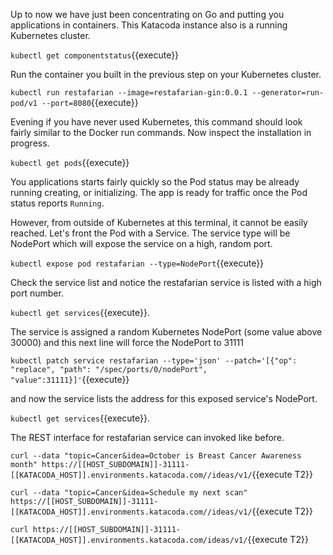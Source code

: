 Up to now we have just been concentrating on Go and putting you applications in containers. This Katacoda instance also is a running Kubernetes cluster. 

`kubectl get componentstatus`{{execute}}

Run the container you built in the previous step on your Kubernetes cluster.

`kubectl run restafarian --image=restafarian-gin:0.0.1 --generator=run-pod/v1 --port=8080`{{execute}}

Evening if you have never used Kubernetes, this command should look fairly similar to the Docker run commands. Now inspect the installation in progress.

`kubectl get pods`{{execute}}

You applications starts fairly quickly so the Pod status may be already running creating, or initializing. The app is ready for traffic once the Pod status reports `Running`.

However, from outside of Kubernetes at this terminal, it cannot be easily reached. Let's front the Pod with a Service. The service type will be NodePort which will expose the service on a high, random port.

`kubectl expose pod restafarian --type=NodePort`{{execute}}

Check the service list and notice the restafarian service is listed with a high port number.

`kubectl get services`{{execute}}.

The service is assigned a random Kubernetes NodePort (some value above 30000) and this next line will force the NodePort to 31111

`kubectl patch service restafarian --type='json' --patch='[{"op": "replace", "path": "/spec/ports/0/nodePort", "value":31111}]'`{{execute}}

and now the service lists the address for this exposed service's NodePort.

`kubectl get services`{{execute}}.

The REST interface for restafarian service can invoked like before.

`curl --data "topic=Cancer&idea=October is Breast Cancer Awareness month" https://[[HOST_SUBDOMAIN]]-31111-[[KATACODA_HOST]].environments.katacoda.com//ideas/v1/`{{execute T2}}

`curl --data "topic=Cancer&idea=Schedule my next scan" https://[[HOST_SUBDOMAIN]]-31111-[[KATACODA_HOST]].environments.katacoda.com//ideas/v1/`{{execute T2}}

`curl https://[[HOST_SUBDOMAIN]]-31111-[[KATACODA_HOST]].environments.katacoda.com/ideas/v1/`{{execute T2}}
